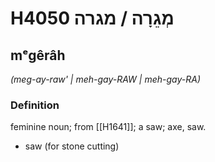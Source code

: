 # H4050 מְגֵרָה / מגרה

## mᵉgêrâh

_(meg-ay-raw' | meh-ɡay-RAW | meh-ɡay-RA)_

### Definition

feminine noun; from [[H1641]]; a saw; axe, saw.

- saw (for stone cutting)

